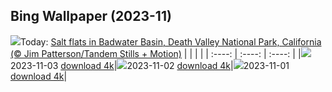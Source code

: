 ## Bing Wallpaper (2023-11)
![](https://global.bing.com/th?id=OHR.DeathValleySalt_EN-US1068737086_UHD.jpg&w=1000)Today: [Salt flats in Badwater Basin, Death Valley National Park, California (© Jim Patterson/Tandem Stills + Motion)](https://global.bing.com/th?id=OHR.DeathValleySalt_EN-US1068737086_UHD.jpg)
|      |      |      |
| :----: | :----: | :----: |
|![](https://global.bing.com/th?id=OHR.DeathValleySalt_EN-US1068737086_UHD.jpg&pid=hp&w=384&h=216&rs=1&c=4)2023-11-03 [download 4k](https://global.bing.com/th?id=OHR.DeathValleySalt_EN-US1068737086_UHD.jpg)|![](https://global.bing.com/th?id=OHR.MummyCaveRuins_EN-US0871963100_UHD.jpg&pid=hp&w=384&h=216&rs=1&c=4)2023-11-02 [download 4k](https://global.bing.com/th?id=OHR.MummyCaveRuins_EN-US0871963100_UHD.jpg)|![](https://global.bing.com/th?id=OHR.HalloweenPorchAI_EN-US0776611565_UHD.jpg&pid=hp&w=384&h=216&rs=1&c=4)2023-11-01 [download 4k](https://global.bing.com/th?id=OHR.HalloweenPorchAI_EN-US0776611565_UHD.jpg)|
